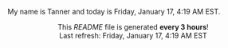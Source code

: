 My name is Tanner and today is Friday, January 17, 4:19 AM EST.

<p align="center">This <i>README</i> file is generated <b>every 3 hours</b>!</br>Last refresh: Friday, January 17, 4:19 AM EST<br /></p>
